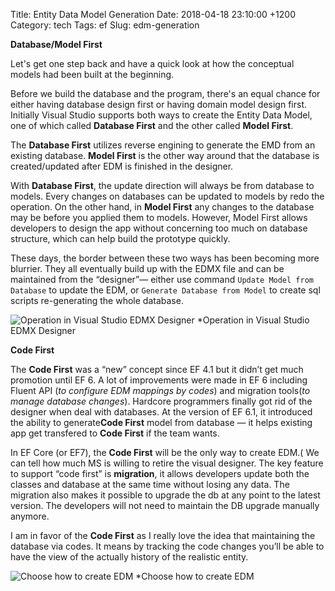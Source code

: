 Title: Entity Data Model Generation
Date: 2018-04-18 23:10:00 +1200
Category: tech
Tags: ef
Slug: edm-generation


**Database/Model First**

Let's get one step back and have a quick look at how the conceptual models had been built at the beginning.

Before we build the database and the program, there's an equal chance for either having database design first or having domain model design first. Initially Visual Studio supports both ways to create the Entity Data Model, one of which called **Database First** and the other called **Model First**.
 
The **Database First** utilizes reverse engining to generate the EMD from an existing database. **Model First** is the other way around that the database is created/updated after EDM is finished in the designer.

With **Database First**, the update direction will always be from database to models. Every changes on databases can be updated to models by redo the operation. On the other hand, in **Model First** any changes to the database may be before you applied them to models. However, Model First allows developers to design the app without concerning too much on database structure, which can help build the prototype quickly.

These days, the border between these two ways has been becoming more blurrier. They all eventually build up with the EDMX file and can be maintained from the “designer”— either use command `Update Model from Database` to update the EDM, or `Generate Database from Model` to create sql scripts re-generating the whole database.

![Operation in Visual Studio EDMX Designer]({attach}/images/EDM-designer.png)
*Operation in Visual Studio EDMX Designer

**Code First**

The **Code First** was a “new” concept since EF 4.1 but it didn’t get much promotion until EF 6. A lot of  improvements were made in EF 6 including Fluent API (*to configure EDM mappings by codes*) and migration tools(*to manage database changes*). Hardcore programmers finally got rid of the designer when deal with databases. At the version of EF 6.1, it introduced the ability to generate**Code First** model from database — it helps existing app get transfered to **Code First** if the team wants. 

In EF Core (or EF7), the **Code First** will be the only way to create EDM.( We can tell how much MS is willing to retire the visual designer. The key feature to support “code first” is **migration**, it allows developers update both the classes and database at the same time without losing any data. The migration also makes it possible to upgrade the db at any point to the latest version. The developers will not need to maintain the DB upgrade manually anymore.

I am in favor of the **Code First** as I really love the idea that maintaining the database via codes. It means by tracking the code changes you’ll be able to have the view of the actually history of the realistic entity.

![Choose how to create EDM]({attach}/images/modeling-work-flow-options.png)
*Choose how to create EDM

